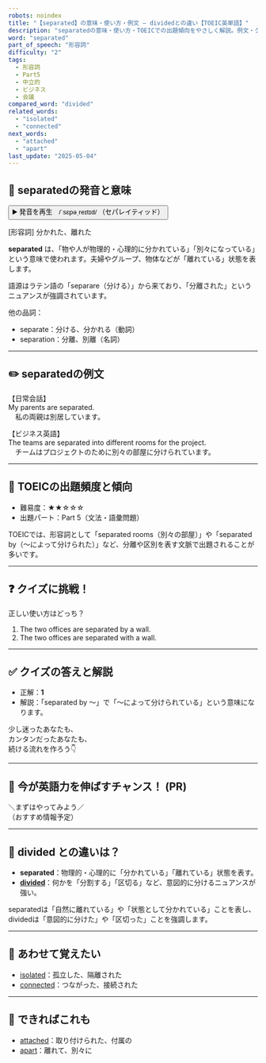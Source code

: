 ```yaml
---
robots: noindex
title: "【separated】の意味・使い方・例文 ― dividedとの違い【TOEIC英単語】"
description: "separatedの意味・使い方・TOEICでの出題傾向をやさしく解説。例文・クイズ付きでdividedとの違いもわかりやすく学べます。"
word: "separated"
part_of_speech: "形容詞"
difficulty: "2"
tags:
  - 形容詞
  - Part5
  - 中立的
  - ビジネス
  - 会議
compared_word: "divided"
related_words:
  - "isolated"
  - "connected"
next_words:
  - "attached"
  - "apart"
last_update: "2025-05-04"
---
```


## 🔰 separatedの発音と意味

<button class="play-audio" onclick="playTTS('separated')">
  <span class="play-audio-main">
    ▶️ 発音を再生　/ˈsɛpəˌreɪtɪd/
  </span>
  <span class="play-audio-sub">
    （セパレイティッド）
  </span>
</button>

[形容詞] 分かれた、離れた

**separated** は、「物や人が物理的・心理的に分かれている」「別々になっている」という意味で使われます。夫婦やグループ、物体などが「離れている」状態を表します。

語源はラテン語の「separare（分ける）」から来ており、「分離された」というニュアンスが強調されています。

他の品詞：  
- separate：分ける、分かれる（動詞）
- separation：分離、別離（名詞）

---

## ✏️ separatedの例文

【日常会話】  
My parents are separated.  
　私の両親は別居しています。

【ビジネス英語】  
The teams are separated into different rooms for the project.  
　チームはプロジェクトのために別々の部屋に分けられています。

---

## 🎯 TOEICの出題頻度と傾向

- 難易度：★★☆☆☆
- 出題パート：Part 5（文法・語彙問題）

TOEICでは、形容詞として「separated rooms（別々の部屋）」や「separated by（～によって分けられた）」など、分離や区別を表す文脈で出題されることが多いです。

---

## ❓ クイズに挑戦！

正しい使い方はどっち？

1. The two offices are separated by a wall.  
2. The two offices are separated with a wall.

---

## ✅ クイズの答えと解説

- 正解：**1**
- 解説：「separated by ～」で「～によって分けられている」という意味になります。

少し迷ったあなたも、  
カンタンだったあなたも、  
続ける流れを作ろう👇️

---

## 🚀 今が英語力を伸ばすチャンス！ (PR)

<div class="info-center">
＼まずはやってみよう／<br>  
（おすすめ情報予定）
</div>

---

## 🤔  divided との違いは？

- **separated**：物理的・心理的に「分かれている」「離れている」状態を表す。
- **[divided](/word/divided/)**：何かを「分割する」「区切る」など、意図的に分けるニュアンスが強い。

separatedは「自然に離れている」や「状態として分かれている」ことを表し、dividedは「意図的に分けた」や「区切った」ことを強調します。

---

## 🧩 あわせて覚えたい

- [isolated](/word/isolated/)：孤立した、隔離された
- [connected](/word/connected/)：つながった、接続された

---

## 📖 できればこれも

- [attached](/word/attached/)：取り付けられた、付属の
- [apart](/word/apart/)：離れて、別々に

<!-- cvid: aid26_bid08 -->
